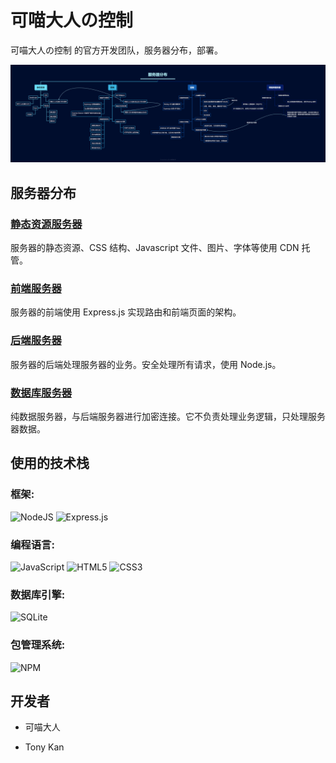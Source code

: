 # 可喵大人の控制

可喵大人の控制 的官方开发团队，服务器分布，部署。

<img src="./images/可喵大人の控制-服务器分布.png">

## 服务器分布

### [静态资源服务器](./static-resources)

服务器的静态资源、CSS 结构、Javascript 文件、图片、字体等使用 CDN 托管。

### [前端服务器](./frontend-server)

服务器的前端使用 Express.js 实现路由和前端页面的架构。

### [后端服务器](./backend-server)

服务器的后端处理服务器的业务。安全处理所有请求，使用 Node.js。

### [数据库服务器](./database-server)

纯数据服务器，与后端服务器进行加密连接。它不负责处理业务逻辑，只处理服务器数据。

## 使用的技术栈

### 框架:

![NodeJS](https://img.shields.io/badge/node.js-6DA55F?style=for-the-badge&logo=node.js&logoColor=white)
![Express.js](https://img.shields.io/badge/express.js-%23404d59.svg?style=for-the-badge&logo=express&logoColor=%2361DAFB)

### 编程语言:

![JavaScript](https://img.shields.io/badge/javascript-%23323330.svg?style=for-the-badge&logo=javascript&logoColor=%23F7DF1E)
![HTML5](https://img.shields.io/badge/html5-%23E34F26.svg?style=for-the-badge&logo=html5&logoColor=white)
![CSS3](https://img.shields.io/badge/css3-%231572B6.svg?style=for-the-badge&logo=css3&logoColor=white)

### 数据库引擎:

![SQLite](https://img.shields.io/badge/sqlite-%2307405e.svg?style=for-the-badge&logo=sqlite&logoColor=white)

### 包管理系统:

![NPM](https://img.shields.io/badge/NPM-%23CB3837.svg?style=for-the-badge&logo=npm&logoColor=white)

## 开发者

- 可喵大人

- Tony Kan
